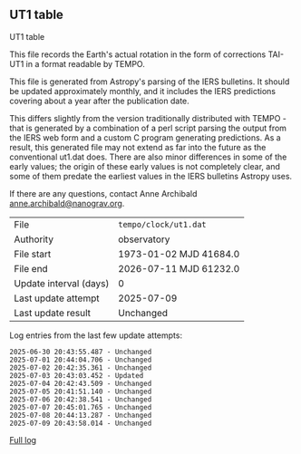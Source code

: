 
## UT1 table

UT1 table

This file records the Earth's actual rotation in the form of
corrections TAI-UT1 in a format readable by TEMPO.

This file is generated from Astropy's parsing of the IERS
bulletins. It should be updated approximately monthly, and it
includes the IERS predictions covering about a year after the
publication date.

This differs slightly from the version traditionally distributed
with TEMPO - that is generated by a combination of a perl script
parsing the output from the IERS web form and a custom C program
generating predictions. As a result, this generated file may not
extend as far into the future as the conventional ut1.dat does.
There are also minor differences in some of the early values; the
origin of these early values is not completely clear, and some of
them predate the earliest values in the IERS bulletins Astropy uses.

If there are any questions, contact Anne Archibald
<anne.archibald@nanograv.org>.

|     |     |
|:--- |:--- |
| File | `tempo/clock/ut1.dat` |
| Authority | observatory |
| File start | 1973-01-02 MJD 41684.0 |
| File end | 2026-07-11 MJD 61232.0 |
| Update interval (days) | 0 |
| Last update attempt | 2025-07-09 |
| Last update result | Unchanged |

Log entries from the last few update attempts:
```
2025-06-30 20:43:55.487 - Unchanged
2025-07-01 20:44:04.706 - Unchanged
2025-07-02 20:42:35.361 - Unchanged
2025-07-03 20:43:03.452 - Updated
2025-07-04 20:42:43.509 - Unchanged
2025-07-05 20:41:51.140 - Unchanged
2025-07-06 20:42:38.541 - Unchanged
2025-07-07 20:45:01.765 - Unchanged
2025-07-08 20:44:13.287 - Unchanged
2025-07-09 20:43:58.014 - Unchanged
```
[Full log](https://raw.githubusercontent.com/ipta/pulsar-clock-corrections/main/log/tempo/clock/ut1.dat.log)
